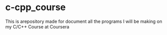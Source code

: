 # c-cpp_course
This is arepository made for document all the programs I will be making on my C/C++ Course at Coursera
